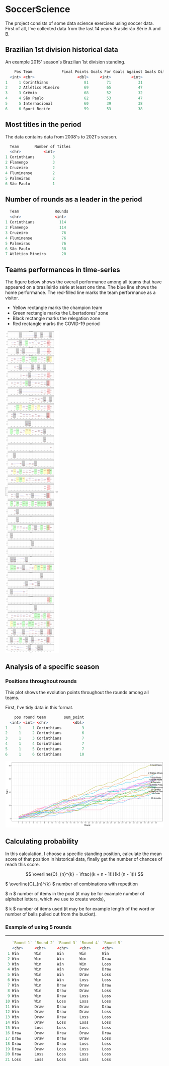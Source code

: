 # SoccerScience

The project consists of some data science exercises using soccer data.
First of all, I've collected data from the last 14 years Brasileirão Série A and B. 
## Brazilian 1st division historical data

An example 2015' season's Brazilian 1st division standing.

```R
    Pos Team             Final Points Goals For Goals Against Goals Difference  Year
  <int> <chr>                   <dbl>     <int>         <int>            <int> <int>
1     1 Corinthians                81        71            31               40  2015
2     2 Atlético Mineiro           69        65            47               18  2015
3     3 Grêmio                     68        52            32               20  2015
4     4 São Paulo                  62        53            47                6  2015
5     5 Internacional              60        39            38                1  2015
6     6 Sport Recife               59        53            38               15  2015
```


## Most titles in the period

The data contains data from 2008's to 2021's season.

```R
  Team       Number of Titles
  <chr>          <int>
1 Corinthians        3
2 Flamengo           3
3 Cruzeiro           2
4 Fluminense         2
5 Palmeiras          2
6 São Paulo          1
```
## Number of rounds as a leader in the period

```R
  Team                Rounds
  <chr>               <int>
1 Corinthians           114
2 Flamengo              114
3 Cruzeiro               76
4 Fluminense             76
5 Palmeiras              76
6 São Paulo              38
7 Atlético Mineiro       20
```

## Teams performances in time-series

The figure below shows the overall performance among all teams that have appeared on a brasileirão série at least one time. The blue line shows the home performance. The red-filled line marks the team performance as a visitor.


  - Yellow rectangle marks the champion team
  - Green rectangle marks the Libertadores' zone
  - Black rectangle marks the relegation zone
  - Red rectangle marks the COVID-19 period


![Points Evolution](./plots/performance.png)

## Analysis of a specific season

### Positions throughout rounds

This plot shows the evolution points throughout the rounds among all teams.

First, I've tidy data in this format.

```R
    pos round team        sum_point
  <int> <int> <chr>           <dbl>
1     1     1 Corinthians         3
2     1     2 Corinthians         6
3     1     3 Corinthians         7
4     1     4 Corinthians         7
5     1     5 Corinthians         7
6     1     6 Corinthians        10
```

![Points Evolution](./plots/evolution_points.png)


## Calculating probability

In this calculation, I choose a specific standing position, calculate the mean score of that position in historical data, finally get the number of chances of reach this score.

$$ \overline{C}_{n}^{k} = \frac{(k + n - 1)!}{k! (n - 1)!} $$

$
\overline{C}_{n}^{k}
$
number of combinations with repetition

$
n
$
number of items in the pool (it may be for example number of alphabet letters, which we use to create words),

$
k
$
number of items used (it may be for example length of the word or number of balls pulled out from the bucket).

### Example of using 5 rounds

---

```R
   `Round 1` `Round 2` `Round 3` `Round 4` `Round 5`
   <chr>     <chr>     <chr>     <chr>     <chr>    
 1 Win       Win       Win       Win       Win      
 2 Win       Win       Win       Win       Draw     
 3 Win       Win       Win       Win       Loss     
 4 Win       Win       Win       Draw      Draw     
 5 Win       Win       Win       Draw      Loss     
 6 Win       Win       Win       Loss      Loss     
 7 Win       Win       Draw      Draw      Draw     
 8 Win       Win       Draw      Draw      Loss     
 9 Win       Win       Draw      Loss      Loss     
10 Win       Win       Loss      Loss      Loss     
11 Win       Draw      Draw      Draw      Draw     
12 Win       Draw      Draw      Draw      Loss     
13 Win       Draw      Draw      Loss      Loss     
14 Win       Draw      Loss      Loss      Loss     
15 Win       Loss      Loss      Loss      Loss     
16 Draw      Draw      Draw      Draw      Draw     
17 Draw      Draw      Draw      Draw      Loss     
18 Draw      Draw      Draw      Loss      Loss     
19 Draw      Draw      Loss      Loss      Loss     
20 Draw      Loss      Loss      Loss      Loss     
21 Loss      Loss      Loss      Loss      Loss    
```

